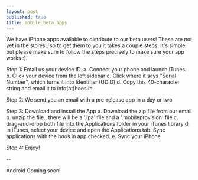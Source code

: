 ```yaml
--- 
layout: post
published: true
title: mobile_beta_apps
---
```


We have iPhone apps available to distribute to our beta users! These are not yet in the stores.. so to get them to you it takes a couple steps. It's simple, but please make sure to follow the steps precisely to make sure your app works :).

Step 1: Email us your device ID.
	a. Connect your phone and launch iTunes.
	b. Click your device from the left sidebar
	c. Click where it says "Serial Number", which turns it into Identifier (UDID)
	d. Copy this 40-character string and email it to info(at)hoos.in

Step 2: We send you an email with a pre-release app in a day or two

Step 3: Download and install the App
	a. Download the zip file from our email
	b. unzip the file.. there will be a '.ipa' file and a '.mobileprovision' file
	c. drag-and-drop both file into the Applications folder in your iTunes library
	d. in iTunes, select your device and open the Applications tab. Sync applications with the hoos.in app checked.
	e. Sync your iPhone

Step 4: Enjoy!

--

Android Coming soon!

